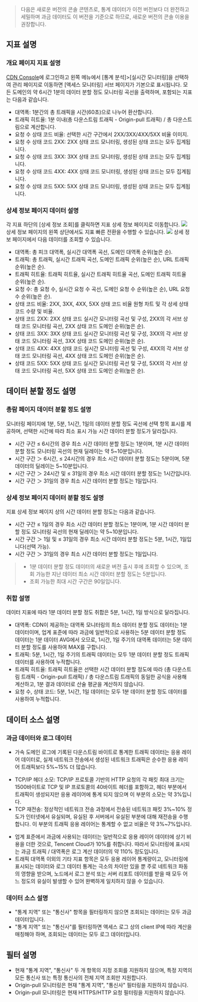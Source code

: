 >다음은 새로운 버전의 콘솔 콘텐츠로, 통계 데이터가 이전 버전보다 더 완전하고 세밀하며 과금 데이터도 이 버전을 기준으로 하므로, 새로운 버전의 콘솔 이용을 권장합니다.
## 지표 설명
### 개요 페이지 지표 설명
[CDN Console](https://console.cloud.tencent.com/cdn)에 로그인하고 왼쪽 메뉴에서 [통계 분석]>[실시간 모니터링]을 선택하여 관리 페이지로 이동하면 [액세스 모니터링] 서브 페이지가 기본으로 표시됩니다. 모든 도메인의 약 6시간 1분의 데이터 분할 정도 모니터링 곡선을 출력하며, 포함되는 지표는 다음과 같습니다.
+ 대역폭: 1분간의 총 트래픽을 시간(60초)으로 나누어 환산합니다.
+ 트래픽 히트율: 1분 이내(총 다운스트림 트래픽 - Origin-pull 트래픽) / 총 다운스트림으로 계산합니다.
+ 요청 수 상태 코드 비율: 선택한 시간 구간에서 2XX/3XX/4XX/5XX 비율 이미지.
+ 요청 수 상태 코드 2XX: 2XX 상태 코드 모니터링, 생성된 상태 코드는 모두 집계됩니다.
+ 요청 수 상태 코드 3XX: 3XX 상태 코드 모니터링, 생성된 상태 코드는 모두 집계됩니다.
+ 요청 수 상태 코드 4XX: 4XX 상태 코드 모니터링, 생성된 상태 코드는 모두 집계됩니다.
+ 요청 수 상태 코드 5XX: 5XX 상태 코드 모니터링, 생성된 상태 코드는 모두 집계됩니다.

### 상세 정보 페이지 데이터 설명
각 지표 하단의 [상세 정보 조회]를 클릭하면 지표 상세 정보 페이지로 이동합니다.
![](https://main.qcloudimg.com/raw/3aae6ee3d47dadae74ca59667b6d7310.png)
상세 정보 페이지의 왼쪽 상단에서도 지표 빠른 전환을 수행할 수 있습니다.
![](https://main.qcloudimg.com/raw/5262321ca413e2a24274a0d0fe086263.png)
상세 정보 페이지에서 다음 데이터를 조회할 수 있습니다.
+ 대역폭: 총 피크 대역폭, 실시간 대역폭 곡선, 도메인 대역폭 순위(높은 순).
+ 트래픽: 총 트래픽, 실시간 트래픽 곡선, 도메인 트래픽 순위(높은 순), URL 트래픽 순위(높은 순).
+ 트래픽 히트율: 트래픽 히트율, 실시간 트래픽 히트율 곡선, 도메인 트래픽 히트율 순위(높은 순).
+ 요청 수: 총 요청 수, 실시간 요청 수 곡선, 도메인 요청 수 순위(높은 순), URL 요청 수 순위(높은 순).
+ 상태 코드 비율: 2XX, 3XX, 4XX, 5XX 상태 코드 비율 원형 차트 및 각 상세 상태 코드 수량 및 비율.
+ 상태 코드 2XX: 2XX 상태 코드 실시간 모니터링 곡선 및 구성, 2XX의 각 서브 상태 코드 모니터링 곡선, 2XX 상태 코드 도메인 순위(높은 순).
+ 상태 코드 3XX: 3XX 상태 코드 실시간 모니터링 곡선 및 구성, 3XX의 각 서브 상태 코드 모니터링 곡선, 3XX 상태 코드 도메인 순위(높은 순).
+ 상태 코드 4XX: 4XX 상태 코드 실시간 모니터링 곡선 및 구성, 4XX의 각 서브 상태 코드 모니터링 곡선, 4XX 상태 코드 도메인 순위(높은 순).
+ 상태 코드 5XX: 5XX 상태 코드 실시간 모니터링 곡선 및 구성, 5XX의 각 서브 상태 코드 모니터링 곡선, 5XX 상태 코드 도메인 순위(높은 순).


## 데이터 분할 정도 설명
### 총람 페이지 데이터 분할 정도 설명
모니터링 페이지에 1분, 5분, 1시간, 1일의 데이터 분할 정도 곡선에 선택 항목 표시를 제공하며, 선택한 시간에 따라 최소 표시 가능 시간 데이터 분할 정도가 달라집니다.
+ 시간 구간 ≤ 6시간의 경우 최소 시간 데이터 분할 정도는 1분이며, 1분 시간 데이터 분할 정도 모니터링 곡선의 현재 딜레이는 약 5~10분입니다.
+ 시간 구간 ＞ 6시간, ≤ 24시간의 경우 최소 시간 데이터 분할 정도는 5분이며, 5분 데이터의 딜레이는 5~10분입니다.
+ 시간 구간 ＞ 24시간 및 ≤ 31일의 경우 최소 시간 데이터 분할 정도는 1시간입니다.
+ 시간 구간 ＞ 31일의 경우 최소 시간 데이터 분할 정도는 1일입니다.


### 상세 정보 페이지 데이터 분할 정도 설명
지표 상세 정보 페이지 상의 시간 데이터 분할 정도는 다음과 같습니다.
+ 시간 구간 ≤ 1일의 경우 최소 시간 데이터 분할 정도는 1분이며, 1분 시간 데이터 분할 정도 모니터링 곡선의 현재 딜레이는 약 5~10분입니다.
+ 시간 구간 ＞ 1일 및 ≤ 31일의 경우 최소 시간 데이터 분할 정도는 5분, 1시간, 1일입니다(선택 가능).
+ 시간 구간 ＞ 31일의 경우 최소 시간 데이터 분할 정도는 1일입니다.

>
>- 1분 데이터 분할 정도 데이터의 새로운 버전 출시 후에 조회할 수 있으며, 조회 가능한 지난 데이터 최소 시간 데이터 분할 정도는 5분입니다.
>- 조회 가능한 최대 시간 구간은 90일입니다.


### 취합 설명
데이터 지표에 따라 1분 데이터 분할 정도 취합은 5분, 1시간, 1일 방식으로 달라집니다.
+ 대역폭: CDN이 제공하는 대역폭 모니터링의 최소 데이터 분할 정도 데이터는 1분 데이터이며, 업계 표준에 따라 과금에 일반적으로 사용하는 5분 데이터 분할 정도 데이터는 1분 데이터 AVG에서 오므로, 1시간, 1일 주기의 대역폭 데이터는 5분 데이터 분할 정도를 사용하여 MAX를 구합니다.
+ 트래픽: 5분, 1시간, 1일 주기의 트래픽 데이터는 모두 1분 데이터 분할 정도 트래픽 데이터를 사용하여 누적합니다.
+ 트래픽 히트율: 트래픽 히트율은 선택한 시간 데이터 분할 정도에 따라 (총 다운스트림 트래픽 - Origin-pull 트래픽) / 총 다운스트림 트래픽의 동일한 공식을 사용해 계산하고, 1분 결과 데이터로 산술 평균을 계산하지 않습니다.
+ 요청 수, 상태 코드: 5분, 1시간, 1일 데이터는 모두 1분 데이터 분할 정도 데이터를 사용하여 누적합니다.


## 데이터 소스 설명
### 과금 데이터와 로그 데이터
- 가속 도메인 로그에 기록된 다운스트림 바이트로 통계한 트래픽 데이터는 응용 레이어 데이터로, 실제 네트워크 전송에서 생성된 네트워크 트래픽은 순수한 응용 레이어 트래픽보다 5%~15% 더 많습니다.
 + TCP/IP 헤더 소모: TCP/IP 프로토콜 기반의 HTTP 요청의 각 패킷 최대 크기는 1500바이트로 TCP 및 IP 프로토콜의 40바이트 헤더를 포함하고, 헤더 부분에서 트래픽이 생성되지만 응용 레이어에 통계 되지 않으며 이 부분의 소모는 약 3%입니다.
 + TCP 재전송: 정상적인 네트워크 전송 과정에서 전송된 네트워크 패킷 3%~10% 정도가 인터넷에서 유실되며, 유실된 후 서버에서 유실된 부분에 대해 재전송을 수행합니다. 이 부분의 트래픽 응용 레이어는 통계할 수 없고 비율은 약 3%~7%입니다.
- 업계 표준에서 과금에 사용되는 데이터는 일반적으로 응용 레이어 데이터에 상기 비용을 더한 것으로, Tencent Cloud가 10%를 취합니다. 따라서 모니터링에 표시되는 과금 트래픽 / 대역폭은 로그 계산 데이터의 약 110% 정도입니다.
- 트래픽 대역폭 이외의 기타 지표 항목은 모두 응용 레이어 통계량이고, 모니터링에 표시되는 데이터와 로그 데이터 통계는 극소의 차이만 있을 뿐 주로 네트워크 파동의 영향을 받으며, 노드에서 로그 분석 또는 서버 리포트 데이터를 받을 때 모두 어느 정도의 유실이 발생할 수 있어 완벽하게 일치하지 않을 수 있습니다.

### 데이터 소스 설명
+ "통계 지역" 또는 "통신사" 항목을 필터링하지 않으면 조회되는 데이터는 모두 과금 데이터입니다.
+ "통계 지역" 또는 "통신사"를 필터링하면 액세스 로그 상의 client IP에 따라 계산을 매칭해야 하며, 조회되는 데이터는 모두 로그 데이터입니다.

## 필터 설명
+ 현재 "통계 지역", "통신사" 두 개 항목의 지정 조회를 지원하지 않으며, 특정 지역의 모든 통신사 또는 특정 통신사의 전체 지역 조회만 지원합니다.
+ Origin-pull 모니터링은 현재 "통계 지역", "통신사" 필터링을 지원하지 않습니다.
+ Origin-pull 모니터링은 현재 HTTPS/HTTP 요청 필터링을 지원하지 않습니다.




